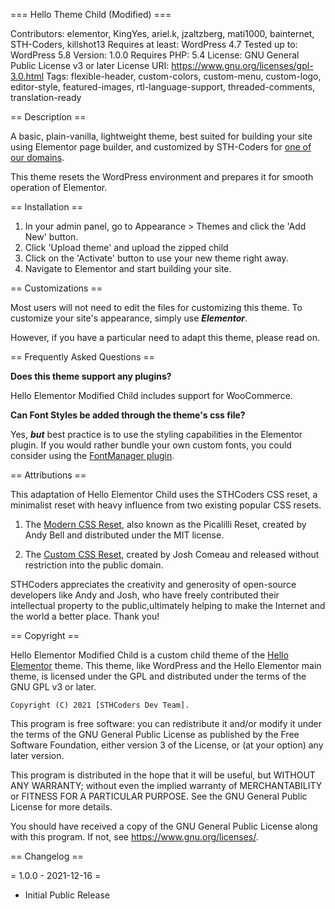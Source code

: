 === Hello Theme Child (Modified) ===

Contributors: elementor, KingYes, ariel.k, jzaltzberg, mati1000, bainternet, STH-Coders, killshot13 Requires at least: WordPress 4.7 Tested up to: WordPress 5.8 Version: 1.0.0 Requires PHP: 5.4 License: GNU General Public License v3 or later License URI: <https://www.gnu.org/licenses/gpl-3.0.html> Tags: flexible-header, custom-colors, custom-menu, custom-logo, editor-style, featured-images, rtl-language-support, threaded-comments, translation-ready

== Description ==

A basic, plain-vanilla, lightweight theme, best suited for building your site using Elementor page builder, and customized by STH-Coders for [one of our domains](https://safethishome.com).

This theme resets the WordPress environment and prepares it for smooth operation of Elementor.

== Installation ==

1. In your admin panel, go to Appearance > Themes and click the 'Add New' button.
2. Click 'Upload theme' and upload the zipped child
3. Click on the 'Activate' button to use your new theme right away.
4. Navigate to Elementor and start building your site.

== Customizations ==

Most users will not need to edit the files for customizing this theme. To customize your site's appearance, simply use **_Elementor_**.

However, if you have a particular need to adapt this theme, please read on.

== Frequently Asked Questions ==

**Does this theme support any plugins?**

Hello Elementor Modified Child includes support for WooCommerce.

**Can Font Styles be added through the theme's css file?**

Yes, **_but_** best practice is to use the styling capabilities in the Elementor plugin. If you would rather bundle your own custom fonts, you could consider using the [FontManager plugin](https://github.com/STH-Coders/FontManager).

== Attributions ==

This adaptation of Hello Elementor Child uses the STHCoders CSS reset, a minimalist reset with heavy influence from two existing popular CSS resets.

1. The [Modern CSS Reset](https://piccalil.li/blog/a-modern-css-reset/), also known as the Picalilli Reset, created by Andy Bell and distributed under the MIT license.

2. The [Custom CSS Reset](https://www.joshwcomeau.com/css/custom-css-reset/), created by Josh Comeau and released without restriction into the public domain.

STHCoders appreciates the creativity and generosity of open-source developers like Andy and Josh, who have freely contributed their intellectual property to the public,ultimately helping to make the Internet and the world a better place. Thank you!

== Copyright ==

Hello Elementor Modified Child is a custom child theme of the [Hello Elementor](https://wordpress.org/themes/hello-elementor) theme. This theme, like WordPress and the Hello Elementor main theme, is licensed under the GPL and distributed under the terms of the GNU GPL v3 or later.

    Copyright (C) 2021 [STHCoders Dev Team].

This program is free software: you can redistribute it and/or modify
it under the terms of the GNU General Public License as published by
the Free Software Foundation, either version 3 of the License, or
(at your option) any later version.

This program is distributed in the hope that it will be useful,
but WITHOUT ANY WARRANTY; without even the implied warranty of
MERCHANTABILITY or FITNESS FOR A PARTICULAR PURPOSE.  See the
GNU General Public License for more details.

You should have received a copy of the GNU General Public License
along with this program.  If not, see <https://www.gnu.org/licenses/>.

== Changelog ==

= 1.0.0 - 2021-12-16 =
- Initial Public Release
